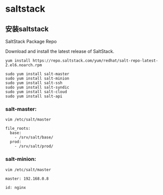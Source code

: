 # saltstack

## 安装saltstack

SaltStack Package Repo

Download and install the latest release of SaltStack.


`yum install https://repo.saltstack.com/yum/redhat/salt-repo-latest-2.el6.noarch.rpm`

```
sudo yum install salt-master
sudo yum install salt-minion
sudo yum install salt-ssh
sudo yum install salt-syndic
sudo yum install salt-cloud
sudo yum install salt-api
```

### salt-master:
`vim /etc/salt/master`
```
file_roots:
  base:
    - /srv/salt/base/
  prod:
    - /srv/salt/prod/
```


### salt-minion:
`vim /etc/salt/master`
```
master: 192.168.0.8

id: nginx
```
